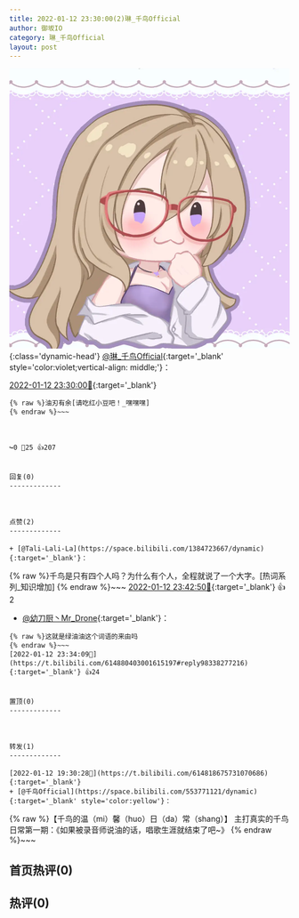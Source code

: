 ```yaml
---
title: 2022-01-12 23:30:00(2)琳_千鸟Official
author: 御坂IO
category: 琳_千鸟Official
layout: post
---
```


![img](/images/c0a88f85ebd0d056f37b114e0748e69556c8b488.jpg){:class='dynamic-head'}
[@琳_千鸟Official](https://space.bilibili.com/1620923329/dynamic){:target='_blank' style='color:violet;vertical-align: middle;'}：

[2022-01-12 23:30:00🔗](https://t.bilibili.com/614880403001615197){:target='_blank'}

~~~
{% raw %}油刃有余[请吃红小豆吧！_嘿嘿嘿]
{% endraw %}~~~



↪️0 💬25 👍207


回复(0)
-------------



点赞(2)
-------------

+ [@Tali-Lali-La](https://space.bilibili.com/1384723667/dynamic){:target='_blank'}：
~~~
{% raw %}千鸟是只有四个人吗？为什么有个人，全程就说了一个大字。[热词系列_知识增加]
{% endraw %}~~~
[2022-01-12 23:42:50🔗](https://t.bilibili.com/614880403001615197#reply98339310608){:target='_blank'} 👍2
+ [@幼刀厨丶Mr_Drone](https://space.bilibili.com/10159341/dynamic){:target='_blank'}：
~~~
{% raw %}这就是绿油油这个词语的来由吗
{% endraw %}~~~
[2022-01-12 23:34:09🔗](https://t.bilibili.com/614880403001615197#reply98338277216){:target='_blank'} 👍24


置顶(0)
-------------



转发(1)
-------------

[2022-01-12 19:30:28🔗](https://t.bilibili.com/614818675731070686){:target='_blank'}
+ [@千鸟Official](https://space.bilibili.com/553771121/dynamic){:target='_blank' style='color:yellow'}：
~~~
{% raw %}【千鸟的温（mi）馨（huo）日（da）常（shang）】
主打真实的千鸟日常第一期：《如果被录音师说油的话，唱歌生涯就结束了吧~》
{% endraw %}~~~






首页热评(0)
-------------



热评(0)
-------------



